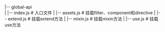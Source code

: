 |-- global-api        
|   |-- index.js      # 入口文件
|   |-- assets.js     # 挂载filter、component和directive
|   |-- extend.js     # 挂载extend方法
|   |-- mixin.js      # 挂载mixin方法
|   |-- use.js        # 挂载use方法